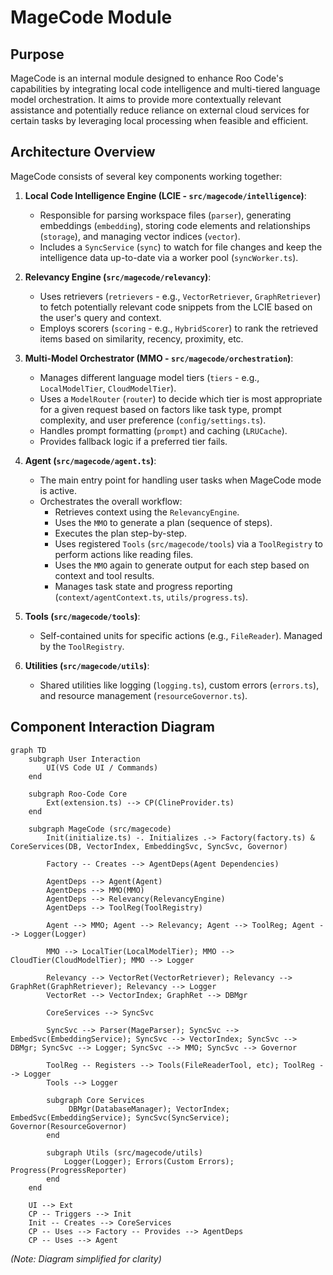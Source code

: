# MageCode Module

## Purpose

MageCode is an internal module designed to enhance Roo Code's capabilities by integrating local code intelligence and multi-tiered language model orchestration. It aims to provide more contextually relevant assistance and potentially reduce reliance on external cloud services for certain tasks by leveraging local processing when feasible and efficient.

## Architecture Overview

MageCode consists of several key components working together:

1.  **Local Code Intelligence Engine (LCIE - `src/magecode/intelligence`)**:

    - Responsible for parsing workspace files (`parser`), generating embeddings (`embedding`), storing code elements and relationships (`storage`), and managing vector indices (`vector`).
    - Includes a `SyncService` (`sync`) to watch for file changes and keep the intelligence data up-to-date via a worker pool (`syncWorker.ts`).

2.  **Relevancy Engine (`src/magecode/relevancy`)**:

    - Uses retrievers (`retrievers` - e.g., `VectorRetriever`, `GraphRetriever`) to fetch potentially relevant code snippets from the LCIE based on the user's query and context.
    - Employs scorers (`scoring` - e.g., `HybridScorer`) to rank the retrieved items based on similarity, recency, proximity, etc.

3.  **Multi-Model Orchestrator (MMO - `src/magecode/orchestration`)**:

    - Manages different language model tiers (`tiers` - e.g., `LocalModelTier`, `CloudModelTier`).
    - Uses a `ModelRouter` (`router`) to decide which tier is most appropriate for a given request based on factors like task type, prompt complexity, and user preference (`config/settings.ts`).
    - Handles prompt formatting (`prompt`) and caching (`LRUCache`).
    - Provides fallback logic if a preferred tier fails.

4.  **Agent (`src/magecode/agent.ts`)**:

    - The main entry point for handling user tasks when MageCode mode is active.
    - Orchestrates the overall workflow:
        - Retrieves context using the `RelevancyEngine`.
        - Uses the `MMO` to generate a plan (sequence of steps).
        - Executes the plan step-by-step.
        - Uses registered `Tools` (`src/magecode/tools`) via a `ToolRegistry` to perform actions like reading files.
        - Uses the `MMO` again to generate output for each step based on context and tool results.
        - Manages task state and progress reporting (`context/agentContext.ts`, `utils/progress.ts`).

5.  **Tools (`src/magecode/tools`)**:

    - Self-contained units for specific actions (e.g., `FileReader`). Managed by the `ToolRegistry`.

6.  **Utilities (`src/magecode/utils`)**:
    - Shared utilities like logging (`logging.ts`), custom errors (`errors.ts`), and resource management (`resourceGovernor.ts`).

## Component Interaction Diagram

```mermaid
graph TD
    subgraph User Interaction
        UI(VS Code UI / Commands)
    end

    subgraph Roo-Code Core
        Ext(extension.ts) --> CP(ClineProvider.ts)
    end

    subgraph MageCode (src/magecode)
        Init(initialize.ts) -. Initializes .-> Factory(factory.ts) & CoreServices(DB, VectorIndex, EmbeddingSvc, SyncSvc, Governor)

        Factory -- Creates --> AgentDeps(Agent Dependencies)

        AgentDeps --> Agent(Agent)
        AgentDeps --> MMO(MMO)
        AgentDeps --> Relevancy(RelevancyEngine)
        AgentDeps --> ToolReg(ToolRegistry)

        Agent --> MMO; Agent --> Relevancy; Agent --> ToolReg; Agent --> Logger(Logger)

        MMO --> LocalTier(LocalModelTier); MMO --> CloudTier(CloudModelTier); MMO --> Logger

        Relevancy --> VectorRet(VectorRetriever); Relevancy --> GraphRet(GraphRetriever); Relevancy --> Logger
        VectorRet --> VectorIndex; GraphRet --> DBMgr

        CoreServices --> SyncSvc

        SyncSvc --> Parser(MageParser); SyncSvc --> EmbedSvc(EmbeddingService); SyncSvc --> VectorIndex; SyncSvc --> DBMgr; SyncSvc --> Logger; SyncSvc --> MMO; SyncSvc --> Governor

        ToolReg -- Registers --> Tools(FileReaderTool, etc); ToolReg --> Logger
        Tools --> Logger

        subgraph Core Services
             DBMgr(DatabaseManager); VectorIndex; EmbedSvc(EmbeddingService); SyncSvc(SyncService); Governor(ResourceGovernor)
        end

        subgraph Utils (src/magecode/utils)
            Logger(Logger); Errors(Custom Errors); Progress(ProgressReporter)
        end
    end

    UI --> Ext
    CP -- Triggers --> Init
    Init -- Creates --> CoreServices
    CP -- Uses --> Factory -- Provides --> AgentDeps
    CP -- Uses --> Agent
```

_(Note: Diagram simplified for clarity)_
